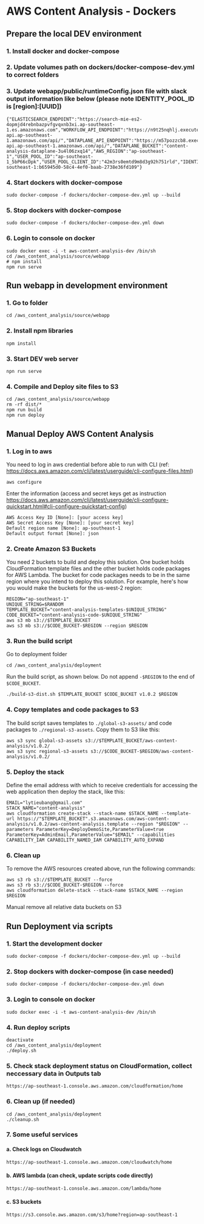 # AWS Content Analysis - Dockers

## Prepare the local DEV environment

### 1. Install docker and docker-compose
    
### 2. Update volumes path on dockers/docker-compose-dev.yml to correct folders

### 3. Update webapp/public/runtimeConfig.json file with slack output information like below (please note IDENTITY_POOL_ID is [region]:[UUID])

```
{"ELASTICSEARCH_ENDPOINT":"https://search-mie-es2-4opmjd4rebnbazpvfgvqxnb3xi.ap-southeast-1.es.amazonaws.com","WORKFLOW_API_ENDPOINT":"https://n9t25nqhlj.execute-api.ap-southeast-1.amazonaws.com/api/","DATAPLANE_API_ENDPOINT":"https://m57pozzcb8.execute-api.ap-southeast-1.amazonaws.com/api/","DATAPLANE_BUCKET":"content-analysis-dataplane-3u4l06zxq14","AWS_REGION":"ap-southeast-1","USER_POOL_ID":"ap-southeast-1_5bP66cDpk","USER_POOL_CLIENT_ID":"42m3rs0emtd9m8d3g92h751rld","IDENTITY_POOL_ID":"ap-southeast-1:b65945d0-58c4-4ef0-baab-2738e36fd109"}
```

### 4. Start dockers with docker-compose

```
sudo docker-compose -f dockers/docker-compose-dev.yml up --build
```

### 5. Stop dockers with docker-compose

```
sudo docker-compose -f dockers/docker-compose-dev.yml down
```

### 6. Login to console on docker

```
sudo docker exec -i -t aws-content-analysis-dev /bin/sh 
cd /aws_content_analysis/source/webapp
# npm install
npm run serve
````

## Run webapp in development environment

### 1. Go to folder 

```    
cd /aws_content_analysis/source/webapp
```

### 2. Install npm libraries

```    
npm install
```

### 3. Start DEV web server

```    
npn run serve
```

### 4. Compile and Deploy site files to S3

```
cd /aws_content_analysis/source/webapp
rm -rf dist/*
npm run build
npm run deploy
```


## Manual Deploy AWS Content Analysis

### 1. Log in to aws

You need to log in aws credential before able to run with CLI (ref: https://docs.aws.amazon.com/cli/latest/userguide/cli-configure-files.html)

```
aws configure
```

Enter the information (access and secret keys get as instruction https://docs.aws.amazon.com/cli/latest/userguide/cli-configure-quickstart.html#cli-configure-quickstart-config)

```
AWS Access Key ID [None]: [your access key]
AWS Secret Access Key [None]: [your secret key]
Default region name [None]: ap-southeast-1
Default output format [None]: json
```

### 2. Create Amazon S3 Buckets

You need 2 buckets to build and deploy this solution. One bucket holds CloudFormation template files and the other bucket holds code packages for AWS Lambda. The bucket for code packages needs to be in the same region where you intend to deploy this solution. For example, here's how you would make the buckets for the us-west-2 region:

```
REGION="ap-southeast-1"
UNIQUE_STRING=$RANDOM
TEMPLATE_BUCKET="content-analysis-templates-$UNIQUE_STRING"
CODE_BUCKET="content-analysis-code-$UNIQUE_STRING"
aws s3 mb s3://$TEMPLATE_BUCKET
aws s3 mb s3://$CODE_BUCKET-$REGION --region $REGION
```

### 3. Run the build script
Go to deployment folder

`cd /aws_content_analysis/deployment`

Run the build script, as shown below. Do not append `-$REGION` to the end of `$CODE_BUCKET`. 

`./build-s3-dist.sh $TEMPLATE_BUCKET $CODE_BUCKET v1.0.2 $REGION`

### 4. Copy templates and code packages to S3

The build script saves templates to `./global-s3-assets/` and code packages to `./regional-s3-assets`. Copy them to S3 like this:
```
aws s3 sync global-s3-assets s3://$TEMPLATE_BUCKET/aws-content-analysis/v1.0.2/
aws s3 sync regional-s3-assets s3://$CODE_BUCKET-$REGION/aws-content-analysis/v1.0.2/
```

### 5. Deploy the stack

Define the email address with which to receive credentials for accessing the web application then deploy the stack, like this:

```
EMAIL="lytieubang@gmail.com"
STACK_NAME="content-analysis"
aws cloudformation create-stack --stack-name $STACK_NAME --template-url https://"$TEMPLATE_BUCKET".s3.amazonaws.com/aws-content-analysis/v1.0.2/aws-content-analysis.template --region "$REGION" --parameters ParameterKey=DeployDemoSite,ParameterValue=true ParameterKey=AdminEmail,ParameterValue="$EMAIL" --capabilities CAPABILITY_IAM CAPABILITY_NAMED_IAM CAPABILITY_AUTO_EXPAND
```

### 6. Clean up

To remove the AWS resources created above, run the following commands: 

```
aws s3 rb s3://$TEMPLATE_BUCKET --force
aws s3 rb s3://$CODE_BUCKET-$REGION --force
aws cloudformation delete-stack --stack-name $STACK_NAME --region $REGION
```

Manual remove all relative data buckets on S3

## Run Deployment via scripts

### 1. Start the development docker

```
sudo docker-compose -f dockers/docker-compose-dev.yml up --build
```

### 2. Stop dockers with docker-compose (in case needed)

```
sudo docker-compose -f dockers/docker-compose-dev.yml down
```

### 3. Login to console on docker

```
sudo docker exec -i -t aws-content-analysis-dev /bin/sh 
```

### 4. Run deploy scripts

```
deactivate
cd /aws_content_analysis/deployment
./deploy.sh
```

### 5. Check stack deployment status on CloudFormation, collect neccessary data in Outputs tab

```
https://ap-southeast-1.console.aws.amazon.com/cloudformation/home
```

### 6. Clean up (if needed)
```
cd /aws_content_analysis/deployment
./cleanup.sh
``` 

### 7. Some useful services

#### a. Check logs on Cloudwatch

```
https://ap-southeast-1.console.aws.amazon.com/cloudwatch/home
```

#### b. AWS lambda (can check, update scripts code directly)

```
https://ap-southeast-1.console.aws.amazon.com/lambda/home
```

#### c. S3 buckets

```
https://s3.console.aws.amazon.com/s3/home?region=ap-southeast-1
```